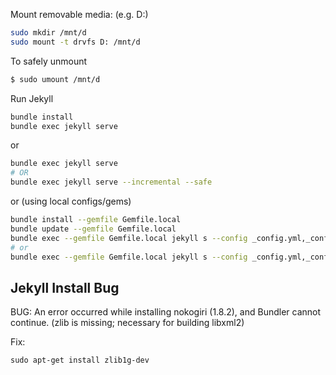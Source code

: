 Mount removable media: (e.g. D:)

```bash
sudo mkdir /mnt/d
sudo mount -t drvfs D: /mnt/d
```

To safely unmount

```bash
$ sudo umount /mnt/d
```

Run Jekyll

```bash
bundle install
bundle exec jekyll serve
```

or

```bash
bundle exec jekyll serve
# OR
bundle exec jekyll serve --incremental --safe
```

or (using local configs/gems)

```bash
bundle install --gemfile Gemfile.local
bundle update --gemfile Gemfile.local
bundle exec --gemfile Gemfile.local jekyll s --config _config.yml,_config.local.yml
# or
bundle exec --gemfile Gemfile.local jekyll s --config _config.yml,_config.local.yml -I
```

## Jekyll Install Bug

BUG: An error occurred while installing nokogiri (1.8.2), and Bundler cannot continue. (zlib is missing; necessary for building libxml2)

Fix:

```
sudo apt-get install zlib1g-dev
```
